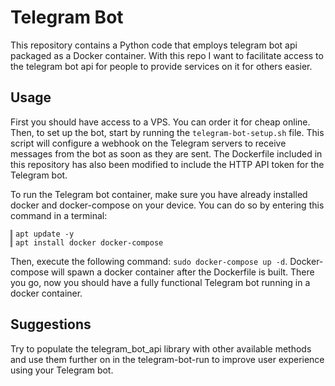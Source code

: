 # Telegram Bot
This repository contains a Python code that employs telegram bot api packaged as a Docker container. With this repo I want to facilitate access to the telegram bot api for people to provide services on it for others easier.

## Usage
First you should have access to a VPS. You can order it for cheap online. Then, to set up the bot, start by running the `telegram-bot-setup.sh` file. This script will configure a webhook on the Telegram servers to receive messages from the bot as soon as they are sent. The Dockerfile included in this repository has also been modified to include the HTTP API token for the Telegram bot.

To run the Telegram bot container, make sure you have already installed docker and docker-compose on your device. You can do so by entering this command in a terminal:

<div style="border-left: 3px solid gray; padding: 0px 0px 0px 5px;">

```
apt update -y
apt install docker docker-compose
```
</div>

Then, execute the following command: `sudo docker-compose up -d`. Docker-compose will spawn a docker container after the Dockerfile is built. There you go, now you should have a fully functional Telegram bot running in a docker container.

## Suggestions
Try to populate the telegram_bot_api library with other available methods and use them further on in the telegram-bot-run to improve user experience using your Telegram bot.   
